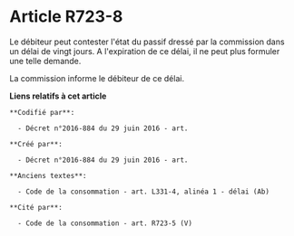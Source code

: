 # Article R723-8

Le débiteur peut contester l'état du passif dressé par la commission dans un délai de vingt jours. A l'expiration de ce
délai, il ne peut plus formuler une telle demande.

La commission informe le débiteur de ce délai.

**Liens relatifs à cet article**

	**Codifié par**:

	  - Décret n°2016-884 du 29 juin 2016 - art.

	**Créé par**:

	  - Décret n°2016-884 du 29 juin 2016 - art.

	**Anciens textes**:

	  - Code de la consommation - art. L331-4, alinéa 1 - délai (Ab)

	**Cité par**:

	  - Code de la consommation - art. R723-5 (V)
